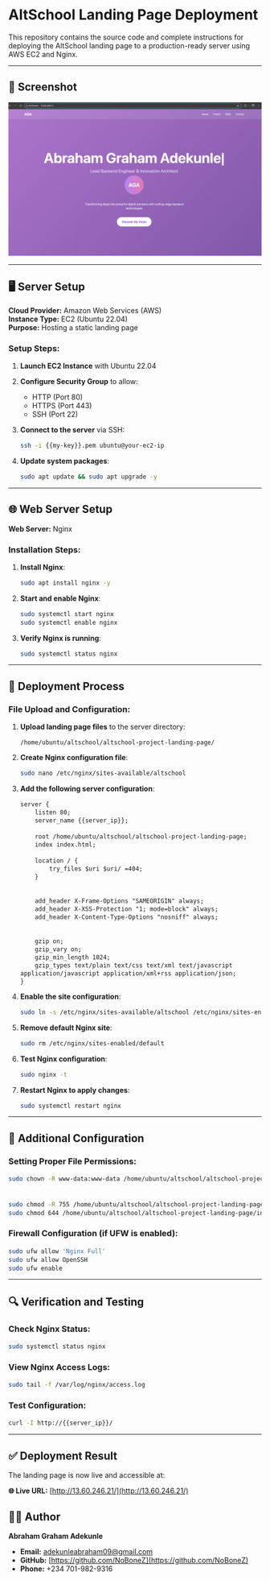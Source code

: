 # AltSchool Landing Page Deployment

This repository contains the source code and complete instructions for deploying the AltSchool landing page to a production-ready server using AWS EC2 and Nginx.

---


## 📸 Screenshot

![Landing Page Screenshot](./screenshot.png)

---


## 🖥️ Server Setup

**Cloud Provider:** Amazon Web Services (AWS)  
**Instance Type:** EC2 (Ubuntu 22.04)  
**Purpose:** Hosting a static landing page

### Setup Steps:

1. **Launch EC2 Instance** with Ubuntu 22.04
2. **Configure Security Group** to allow:
   - HTTP (Port 80)
   - HTTPS (Port 443)
   - SSH (Port 22)

3. **Connect to the server** via SSH:
   ```bash
   ssh -i {{my-key}}.pem ubuntu@your-ec2-ip
   ```

4. **Update system packages**:
   ```bash
   sudo apt update && sudo apt upgrade -y
   ```

---

## 🌐 Web Server Setup

**Web Server:** Nginx

### Installation Steps:

1. **Install Nginx**:
   ```bash
   sudo apt install nginx -y
   ```

2. **Start and enable Nginx**:
   ```bash
   sudo systemctl start nginx
   sudo systemctl enable nginx
   ```

3. **Verify Nginx is running**:
   ```bash
   sudo systemctl status nginx
   ```

---

## 🚀 Deployment Process

### File Upload and Configuration:

1. **Upload landing page files** to the server directory:
   ```
   /home/ubuntu/altschool/altschool-project-landing-page/
   ```

2. **Create Nginx configuration file**:
   ```bash
   sudo nano /etc/nginx/sites-available/altschool
   ```

3. **Add the following server configuration**:
   ```nginx
   server {
       listen 80;
       server_name {{server_ip}};

       root /home/ubuntu/altschool/altschool-project-landing-page;
       index index.html;

       location / {
           try_files $uri $uri/ =404;
       }

       
       add_header X-Frame-Options "SAMEORIGIN" always;
       add_header X-XSS-Protection "1; mode=block" always;
       add_header X-Content-Type-Options "nosniff" always;

   
       gzip on;
       gzip_vary on;
       gzip_min_length 1024;
       gzip_types text/plain text/css text/xml text/javascript application/javascript application/xml+rss application/json;
   }
   ```

4. **Enable the site configuration**:
   ```bash
   sudo ln -s /etc/nginx/sites-available/altschool /etc/nginx/sites-enabled/
   ```

5. **Remove default Nginx site**:
   ```bash
   sudo rm /etc/nginx/sites-enabled/default
   ```

6. **Test Nginx configuration**:
   ```bash
   sudo nginx -t
   ```

7. **Restart Nginx to apply changes**:
   ```bash
   sudo systemctl restart nginx
   ```

---

## 🔧 Additional Configuration

### Setting Proper File Permissions:
```bash
sudo chown -R www-data:www-data /home/ubuntu/altschool/altschool-project-landing-page/


sudo chmod -R 755 /home/ubuntu/altschool/altschool-project-landing-page/
sudo chmod 644 /home/ubuntu/altschool/altschool-project-landing-page/index.html
```

### Firewall Configuration (if UFW is enabled):
```bash
sudo ufw allow 'Nginx Full'
sudo ufw allow OpenSSH
sudo ufw enable
```

---

## 🔍 Verification and Testing

### Check Nginx Status:
```bash
sudo systemctl status nginx
```

### View Nginx Access Logs:
```bash
sudo tail -f /var/log/nginx/access.log
```

### Test Configuration:
```bash
curl -I http://{{server_ip}}/
```

---

## ✅ Deployment Result

The landing page is now live and accessible at:

**🌐 Live URL:** [http://13.60.246.21/](http://13.60.246.21/)








## 👨‍💻 Author

**Abraham Graham Adekunle**  
- **Email:** adekunleabraham09@gmail.com
- **GitHub:** [https://github.com/NoBoneZ](https://github.com/NoBoneZ)
- **Phone:** +234 701-982-9316



